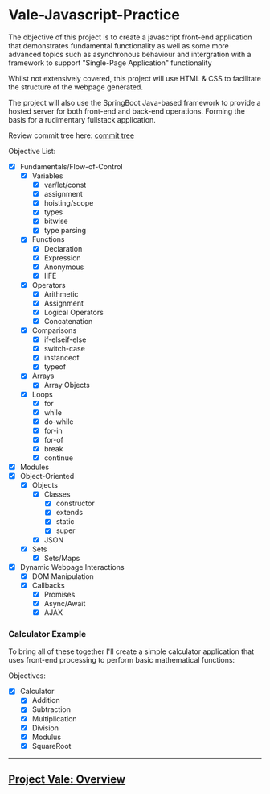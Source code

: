 # Vale-Javascript-Practice

The objective of this project is to create a javascript front-end application that demonstrates fundamental functionality
as well as some more advanced topics such as asynchronous behaviour and intergration with a framework to support "Single-Page Application" functionality

Whilst not extensively covered, this project will use HTML & CSS to facilitate the structure of the webpage generated.

The project will also use the SpringBoot Java-based framework to provide a hosted server for both front-end and back-end operations. Forming the basis for a rudimentary fullstack application.

Review commit tree here: [commit tree](https://github.com/MorickClive/Vale-Javascript-Practice/network)

Objective List:

- [X] Fundamentals/Flow-of-Control
	- [X] Variables
		- [X] var/let/const
		- [X] assignment
		- [X] hoisting/scope
		- [X] types
		- [X] bitwise
		- [X] type parsing
	- [X] Functions
		- [X] Declaration
		- [X] Expression
		- [X] Anonymous
		- [X] IIFE
	- [X] Operators
		- [X] Arithmetic
		- [X] Assignment
		- [X] Logical Operators
		- [X] Concatenation
	- [X] Comparisons
		- [X] if-elseif-else
		- [X] switch-case
		- [X] instanceof
		- [X] typeof
	- [X] Arrays
		- [X] Array Objects
	- [X] Loops 
		- [X] for
		- [X] while
		- [X] do-while
		- [X] for-in
		- [X] for-of
		- [X] break
		- [X] continue
- [X] Modules
- [X] Object-Oriented
	- [X] Objects
		- [X] Classes
			- [X] constructor
			- [X] extends
			- [X] static
			- [X] super
		- [X] JSON
	- [X] Sets
		- [X] Sets/Maps 
- [X] Dynamic Webpage Interactions
	- [X] DOM Manipulation
	- [X] Callbacks
		- [X] Promises
		- [X] Async/Await
		- [X] AJAX

### Calculator Example

To bring all of these together I'll create a simple calculator application that uses front-end processing to perform
basic mathematical functions:

Objectives:

- [X] Calculator
	- [X] Addition
	- [X] Subtraction
	- [X] Multiplication
	- [X] Division
	- [X] Modulus
	- [X] SquareRoot

---

## [Project Vale: Overview](https://github.com/MorickClive/Project-Vale/blob/main/README.md#project-vale)